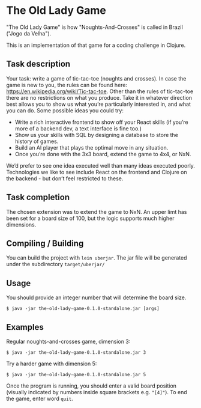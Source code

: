 # The Old Lady Game

"The Old Lady Game" is how "Noughts-And-Crosses" is called in Brazil ("Jogo da Velha").

This is an implementation of that game for a coding challenge in Clojure.

## Task description
Your task: write a game of tic-tac-toe (noughts and crosses). In case the game is new to you,
the rules can be found here: https://en.wikipedia.org/wiki/Tic-tac-toe.
Other than the rules of tic-tac-toe there are no restrictions on what you produce. Take it in
whatever direction best allows you to show us what you’re particularly interested in, and what
you can do. Some possible ideas you could try:

* Write a rich interactive frontend to show off your React skills (if you’re more of a backend
  dev, a text interface is fine too.)
* Show us your skills with SQL by designing a database to store the history of games.
* Build an AI player that plays the optimal move in any situation.
* Once you’re done with the 3x3 board, extend the game to 4x4, or NxN.

We’d prefer to see one idea executed well than many ideas executed poorly.
Technologies we like to see include React on the frontend and Clojure on the backend - but
don’t feel restricted to these.

## Task completion

The chosen extension was to extend the game to NxN. An upper limt has been set for a board size of 100, but the logic supports much higher dimensions.

## Compiling / Building

You can build the project with `lein uberjar`. The jar file will be generated under
the subdirectory `target/uberjar/`

## Usage

You should provide an integer number that will determine the board size.

    $ java -jar the-old-lady-game-0.1.0-standalone.jar [args]

## Examples

Regular noughts-and-crosses game, dimension 3:

    $ java -jar the-old-lady-game-0.1.0-standalone.jar 3

Try a harder game with dimension 5:

    $ java -jar the-old-lady-game-0.1.0-standalone.jar 5

Once the program is running, you should enter a valid board position (visually indicated by numbers inside square brackets e.g. ``"[4]"``). To end the game, enter word `quit`.
